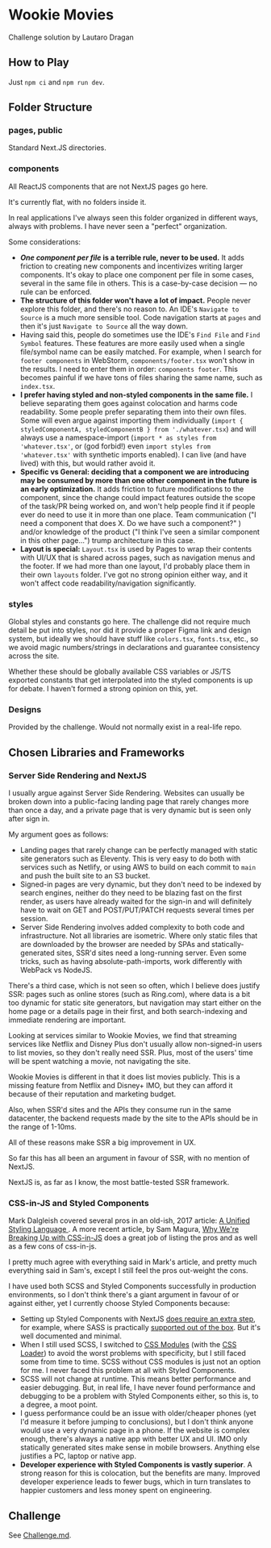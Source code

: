 # Wookie Movies

Challenge solution by Lautaro Dragan

## How to Play

Just `npm ci` and `npm run dev`. 

## Folder Structure

### pages, public

Standard Next.JS directories.

### components

All ReactJS components that are not NextJS pages go here. 

It's currently flat, with no folders inside it. 

In real applications I've always seen this folder organized in different ways, always with problems. I have never seen a "perfect" organization.

Some considerations:
- **_One component per file_ is a terrible rule, never to be used.** It adds friction to creating new components and incentivizes writing larger components. It's okay to place one component per file in some cases, several in the same file in others. This is a case-by-case decision — no rule can be enforced. 
- **The structure of this folder won't have a lot of impact.** People never explore this folder, and there's no reason to. An IDE's `Navigate to Source` is a much more sensible tool. Code navigation starts at `pages` and then it's just `Navigate to Source` all the way down.
- Having said this, people do sometimes use the IDE's `Find File` and `Find Symbol` features. These features are more easily used when a single file/symbol name can be easily matched. For example, when I search for `footer components` in WebStorm, `components/footer.tsx` won't show in the results. I need to enter them in order: `components footer`. This becomes painful if we have tons of files sharing the same name, such as `index.tsx`.
- **I prefer having styled and non-styled components in the same file.** I believe separating them goes against colocation and harms code readability. Some people prefer separating them into their own files. Some will even argue against importing them individually (`import { styledComponentA, styledComponentB } from './whatever.tsx`) and will always use a namespace-import (`import * as styles from 'whatever.tsx'`, or (god forbid!) even `import styles from 'whatever.tsx'` with synthetic imports enabled). I can live (and have lived) with this, but would rather avoid it.
- **Specific vs General: deciding that a component we are introducing may be consumed by more than one other component in the future is an early optimization.** It adds friction to future modifications to the component, since the change could impact features outside the scope of the task/PR being worked on, and won't help people find it if people ever do need to use it in more than one place. Team communication ("I need a component that does X. Do we have such a component?" ) and/or knowledge of the product ("I think I've seen a similar component in this other page...") trump architecture in this case. 
- **Layout is special:** `Layout.tsx` is used by Pages to wrap their contents with UI/UX that is shared across pages, such as navigation menus and the footer. If we had more than one layout, I'd probably place them in their own `layouts` folder. I've got no strong opinion either way, and it won't affect code readability/navigation significantly. 

### styles

Global styles and constants go here. The challenge did not require much detail be put into styles, nor did it provide a proper Figma link and design system, but ideally we should have stuff like `colors.tsx`, `fonts.tsx`, etc., so we avoid magic numbers/strings in declarations and guarantee consistency across the site. 

Whether these should be globally available CSS variables or JS/TS exported constants that get interpolated into the styled components is up for debate. I haven't formed a strong opinion on this, yet. 

### Designs

Provided by the challenge. Would not normally exist in a real-life repo.

## Chosen Libraries and Frameworks

### Server Side Rendering and NextJS

I usually argue against Server Side Rendering. Websites can usually be broken down into a public-facing landing page that rarely changes more than once a day, and a private page that is very dynamic but is seen only after sign in.

My argument goes as follows: 
- Landing pages that rarely change can be perfectly managed with static site generators such as Eleventy. This is very easy to do both with services such as Netlify, or using AWS to build on each commit to `main` and push the built site to an S3 bucket.
- Signed-in pages are very dynamic, but they don't need to be indexed by search engines, neither do they need to be blazing fast on the first render, as users have already waited for the sign-in and will definitely have to wait on GET and POST/PUT/PATCH requests several times per session. 
- Server Side Rendering involves added complexity to both code and infrastructure. Not all libraries are isometric. Where only static files that are downloaded by the browser are needed by SPAs and statically-generated sites, SSR'd sites need a long-running server. Even some tricks, such as having absolute-path-imports, work differently with WebPack vs NodeJS.

There's a third case, which is not seen so often, which I believe does justify SSR: pages such as online stores (such as Ring.com), where data is a bit too dynamic for static site generators, but navigation may start either on the home page or a details page in their first, and both search-indexing and immediate rendering are important.

Looking at services similar to Wookie Movies, we find that streaming services like Netflix and Disney Plus don't usually allow non-signed-in users to list movies, so they don't really need SSR. Plus, most of the users' time will be spent watching a movie, not navigating the site.

Wookie Movies is different in that it does list movies publicly. This is a missing feature from Netflix and Disney+ IMO, but they can afford it because of their reputation and marketing budget.

Also, when SSR'd sites and the APIs they consume run in the same datacenter, the backend requests made by the site to the APIs should be in the range of 1-10ms. 

All of these reasons make SSR a big improvement in UX. 

So far this has all been an argument in favour of SSR, with no mention of NextJS.

NextJS is, as far as I know, the most battle-tested SSR framework.

### CSS-in-JS and Styled Components

Mark Dalgleish covered several pros in an old-ish, 2017 article: [A Unified Styling Language
](https://medium.com/seek-blog/a-unified-styling-language-d0c208de2660). A more recent article, by Sam Magura, [Why We're Breaking Up with CSS-in-JS](https://dev.to/srmagura/why-were-breaking-up-wiht-css-in-js-4g9b) does a great job of listing the pros and as well as a few cons of css-in-js.

I pretty much agree with everything said in Mark's article, and pretty much everything said in Sam's, except I still feel the pros out-weight the cons.

I have used both SCSS and Styled Components successfully in production environments, so I don't think there's a giant argument in favour of or against either, yet I currently choose Styled Components because:
- Setting up Styled Components with NextJS [does require an extra step](https://nextjs.org/docs/advanced-features/compiler#styled-components), for example, where SASS is practically [supported out of the box](https://nextjs.org/docs/basic-features/built-in-css-support#sass-support). But it's well documented and minimal.
- When I still used SCSS, I switched to [CSS Modules](https://github.com/css-modules/css-modules) (with the [CSS Loader](https://www.npmjs.com/package/css-loader#modules)) to avoid the worst problems with specificity, but I still faced some from time to time. SCSS without CSS modules is just not an option for me. I never faced this problem at all with Styled Components.
- SCSS will not change at runtime. This means better performance and easier debugging. But, in real life, I have never found performance and debugging to be a problem with Styled Components either, so this is, to a degree, a moot point.
- I guess performance could be an issue with older/cheaper phones (yet I'd measure it before jumping to conclusions), but I don't think anyone would use a very dynamic page in a phone. If the website is complex enough, there's always a native app with better UX and UI. IMO only statically generated sites make sense in mobile browsers. Anything else justifies a PC, laptop or native app. 
- **Developer experience with Styled Components is vastly superior**. A strong reason for this is colocation, but the benefits are many. Improved developer experience leads to fewer bugs, which in turn translates to happier customers and less money spent on engineering. 

## Challenge

See [Challenge.md](./CHALLENGE.md).
